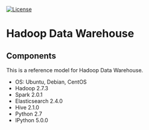[![License](https://img.shields.io/badge/license-Apache%202-blue.svg)](LICENSE)

Hadoop Data Warehouse
====================

Components
----------
This is a reference model for Hadoop Data Warehouse.

* OS: Ubuntu, Debian, CentOS
* Hadoop 2.7.3
* Spark 2.0.1
* Elasticsearch 2.4.0
* Hive 2.1.0
* Python 2.7
* IPython 5.0.0
